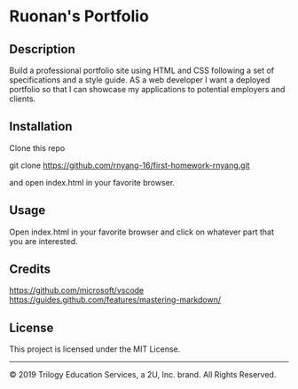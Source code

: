 # Ruonan's Portfolio

## Description 

Build a professional portfolio site using HTML and CSS following a set of specifications and a style guide. AS a web developer I want a deployed portfolio so that I can showcase my applications to potential employers and clients.


## Installation

Clone this repo

git clone https://github.com/rnyang-16/first-homework-rnyang.git

and open index.html in your favorite browser.


## Usage 

Open index.html in your favorite browser and click on whatever part that you are interested.

## Credits

https://github.com/microsoft/vscode
https://guides.github.com/features/mastering-markdown/



## License

This project is licensed under the MIT License.


---
© 2019 Trilogy Education Services, a 2U, Inc. brand. All Rights Reserved.

